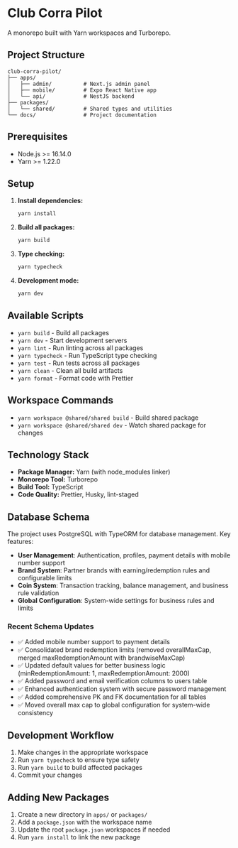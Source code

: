 # Club Corra Pilot

A monorepo built with Yarn workspaces and Turborepo.

## Project Structure

```
club-corra-pilot/
├── apps/
│   ├── admin/          # Next.js admin panel
│   ├── mobile/         # Expo React Native app
│   └── api/            # NestJS backend
├── packages/
│   └── shared/         # Shared types and utilities
└── docs/               # Project documentation
```

## Prerequisites

- Node.js >= 16.14.0
- Yarn >= 1.22.0

## Setup

1. **Install dependencies:**
   ```bash
   yarn install
   ```

2. **Build all packages:**
   ```bash
   yarn build
   ```

3. **Type checking:**
   ```bash
   yarn typecheck
   ```

4. **Development mode:**
   ```bash
   yarn dev
   ```

## Available Scripts

- `yarn build` - Build all packages
- `yarn dev` - Start development servers
- `yarn lint` - Run linting across all packages
- `yarn typecheck` - Run TypeScript type checking
- `yarn test` - Run tests across all packages
- `yarn clean` - Clean all build artifacts
- `yarn format` - Format code with Prettier

## Workspace Commands

- `yarn workspace @shared/shared build` - Build shared package
- `yarn workspace @shared/shared dev` - Watch shared package for changes

## Technology Stack

- **Package Manager:** Yarn (with node_modules linker)
- **Monorepo Tool:** Turborepo
- **Build Tool:** TypeScript
- **Code Quality:** Prettier, Husky, lint-staged

## Database Schema

The project uses PostgreSQL with TypeORM for database management. Key features:

- **User Management**: Authentication, profiles, payment details with mobile number support
- **Brand System**: Partner brands with earning/redemption rules and configurable limits
- **Coin System**: Transaction tracking, balance management, and business rule validation
- **Global Configuration**: System-wide settings for business rules and limits

### Recent Schema Updates

- ✅ Added mobile number support to payment details
- ✅ Consolidated brand redemption limits (removed overallMaxCap, merged maxRedemptionAmount with brandwiseMaxCap)
- ✅ Updated default values for better business logic (minRedemptionAmount: 1, maxRedemptionAmount: 2000)
- ✅ Added password and email verification columns to users table
- ✅ Enhanced authentication system with secure password management
- ✅ Added comprehensive PK and FK documentation for all tables
- ✅ Moved overall max cap to global configuration for system-wide consistency

## Development Workflow

1. Make changes in the appropriate workspace
2. Run `yarn typecheck` to ensure type safety
3. Run `yarn build` to build affected packages
4. Commit your changes

## Adding New Packages

1. Create a new directory in `apps/` or `packages/`
2. Add a `package.json` with the workspace name
3. Update the root `package.json` workspaces if needed
4. Run `yarn install` to link the new package

